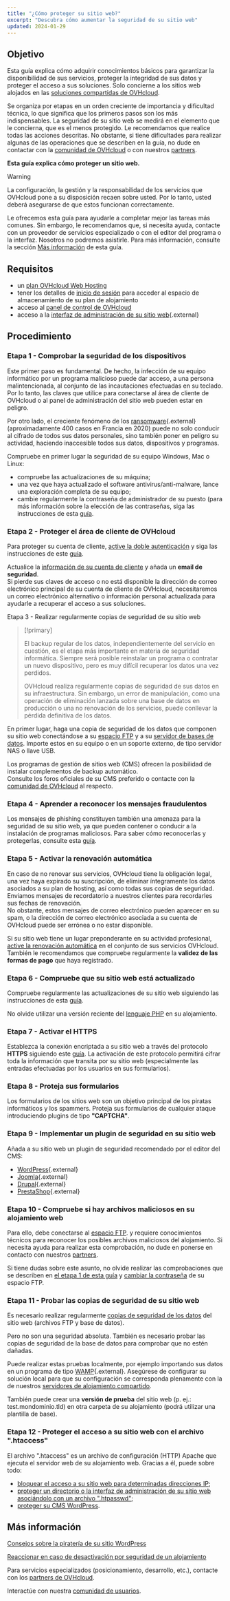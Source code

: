 ```yaml
---
title: "¿Cómo proteger su sitio web?"
excerpt: "Descubra cómo aumentar la seguridad de su sitio web"
updated: 2024-01-29
---
```


## Objetivo

Esta guía explica cómo adquirir conocimientos básicos para garantizar la disponibilidad de sus servicios, proteger la integridad de sus datos y proteger el acceso a sus soluciones. Solo concierne a los sitios web alojados en las [soluciones compartidas de OVHcloud](/links/web/hosting).

Se organiza por etapas en un orden creciente de importancia y dificultad técnica, lo que significa que los primeros pasos son los más indispensables. La seguridad de su sitio web se medirá en el elemento que le concierna, que es el menos protegido. Le recomendamos que realice todas las acciones descritas. No obstante, si tiene dificultades para realizar algunas de las operaciones que se describen en la guía, no dude en contactar con la [comunidad de OVHcloud](/links/community) o con nuestros [partners](/links/partner).

**Esta guía explica cómo proteger un sitio web.**

> [!warning]
>
> La configuración, la gestión y la responsabilidad de los servicios que OVHcloud pone a su disposición recaen sobre usted. Por lo tanto, usted deberá asegurarse de que estos funcionan correctamente.
>
> Le ofrecemos esta guía para ayudarle a completar mejor las tareas más comunes. Sin embargo, le recomendamos que, si necesita ayuda, contacte con un proveedor de servicios especializado o con el editor del programa o la interfaz. Nosotros no podremos asistirle. Para más información, consulte la sección [Más información](#go-further) de esta guía.
>

## Requisitos

- un [plan OVHcloud Web Hosting](/links/web/hosting)
- tener los detalles de [inicio de sesión](/pages/web_cloud/web_hosting/ftp_connection#1-obtener-los-datos-de-conexion) para acceder al espacio de almacenamiento de su plan de alojamiento
- acceso al [panel de control de OVHcloud](/links/manager)
- acceso a la [interfaz de administración de su sitio web](https://codex.wordpress.org/es:First_Steps_With_WordPress){.external}

## Procedimiento

### Etapa 1 - Comprobar la seguridad de los dispositivos <a name="local"></a>

Este primer paso es fundamental. De hecho, la infección de su equipo informático por un programa malicioso puede dar acceso, a una persona malintencionada, al conjunto de las incautaciones efectuadas en su teclado. Por lo tanto, las claves que utilice para conectarse al área de cliente de OVHcloud o al panel de administración del sitio web pueden estar en peligro.

Por otro lado, el creciente fenómeno de los [ransomware](https://www.osi.es/es/actualidad/avisos/2017/06/nueva-oleada-de-ransomware-afectando-multiples-equipos){.external} (aproximadamente 400 casos en Francia en 2020) puede no solo conducir al cifrado de todos sus datos personales, sino también poner en peligro su actividad, haciendo inaccesible todos sus datos, dispositivos y programas.

Compruebe en primer lugar la seguridad de su equipo Windows, Mac o Linux:

- compruebe las actualizaciones de su máquina;
- una vez que haya actualizado el software antivirus/anti-malware, lance una exploración completa de su equipo;
- cambie regularmente la contraseña de administrador de su puesto (para más información sobre la elección de las contraseñas, siga las instrucciones de esta [guía](/pages/account_and_service_management/account_information/all_about_username#crear-una-contrasena-solida-y-unica).

### Etapa 2 - Proteger el área de cliente de OVHcloud

Para proteger su cuenta de cliente, [active la doble autenticación](/pages/account_and_service_management/account_information/secure-ovhcloud-account-with-2fa) y siga las instrucciones de este [guía](/pages/account_and_service_management/account_information/all_about_username).

Actualice la [información de su cuenta de cliente](/pages/account_and_service_management/account_information/all_about_username#editar-mis-datos-personales) y añada un **email de seguridad**.<br>
Si pierde sus claves de acceso o no está disponible la dirección de correo electrónico principal de su cuenta de cliente de OVHcloud, necesitaremos un correo electrónico alternativo o información personal actualizada para ayudarle a recuperar el acceso a sus soluciones.

Etapa 3 - Realizar regularmente copias de seguridad de su sitio web <a name="backup"></a>

> [!primary]
>
> El backup regular de los datos, independientemente del servicio en cuestión, es el etapa más importante en materia de seguridad informática. Siempre será posible reinstalar un programa o contratar un nuevo dispositivo, pero es muy difícil recuperar los datos una vez perdidos.
>
> OVHcloud realiza regularmente copias de seguridad de sus datos en su infraestructura. Sin embargo, un error de manipulación, como una operación de eliminación lanzada sobre una base de datos en producción o una no renovación de los servicios, puede conllevar la pérdida definitiva de los datos.
>

En primer lugar, haga una copia de seguridad de los datos que componen su sitio web conectándose a su [espacio FTP](/pages/web_cloud/web_hosting/ftp_connection) y a su [servidor de bases de datos](/pages/web_cloud/web_hosting/sql_database_export). Importe estos en su equipo o en un soporte externo, de tipo servidor NAS o llave USB.

Los programas de gestión de sitios web (CMS) ofrecen la posibilidad de instalar complementos de backup automático.<br>
Consulte los foros oficiales de su CMS preferido o contacte con la [comunidad de OVHcloud](/links/community) al respecto.

### Etapa 4 - Aprender a reconocer los mensajes fraudulentos

Los mensajes de phishing constituyen también una amenaza para la seguridad de su sitio web, ya que pueden contener o conducir a la instalación de programas maliciosos. Para saber cómo reconocerlas y protegerlas, consulte esta [guía](/pages/account_and_service_management/account_information/phishing_care).

### Etapa 5 - Activar la renovación automática

En caso de no renovar sus servicios, OVHcloud tiene la obligación legal, una vez haya expirado su suscripción, de eliminar íntegramente los datos asociados a su plan de hosting, así como todas sus copias de seguridad. Enviamos mensajes de recordatorio a nuestros clientes para recordarles sus fechas de renovación.<br>
No obstante, estos mensajes de correo electrónico pueden aparecer en su spam, o la dirección de correo electrónico asociada a su cuenta de OVHcloud puede ser errónea o no estar disponible.

Si su sitio web tiene un lugar preponderante en su actividad profesional, [active la renovación automática](/pages/account_and_service_management/managing_billing_payments_and_services/how_to_use_automatic_renewal#acceder-a-la-configuracion-de-los-servicios) en el conjunto de sus servicios OVHcloud.<br>
También le recomendamos que compruebe regularmente la **validez de las formas de pago** que haya registrado.

### Etapa 6 - Compruebe que su sitio web está actualizado

Compruebe regularmente las actualizaciones de su sitio web siguiendo las instrucciones de esta [guía](/pages/web_cloud/web_hosting/diagnostic_403_forbidden#22-actualizar-el-sitio-web).

No olvide utilizar una versión reciente del [lenguaje PHP](/pages/web_cloud/web_hosting/configure_your_web_hosting) en su alojamiento.

### Etapa 7 - Activar el HTTPS

Establezca la conexión encriptada a su sitio web a través del protocolo **HTTPS** siguiendo este [guía](/pages/web_cloud/web_hosting/ssl-activate-https-website). La activación de este protocolo permitirá cifrar toda la información que transita por su sitio web (especialmente las entradas efectuadas por los usuarios en sus formularios).

### Etapa 8 - Proteja sus formularios

Los formularios de los sitios web son un objetivo principal de los piratas informáticos y los spammers. Proteja sus formularios de cualquier ataque introduciendo plugins de tipo **"CAPTCHA"**.

### Etapa 9 - Implementar un plugin de seguridad en su sitio web

Añada a su sitio web un plugin de seguridad recomendado por el editor del CMS:

- [WordPress](https://es.wordpress.org/){.external}
- [Joomla](https://downloads.joomla.org/es/){.external}
- [Drupal](https://www.drupal.org/drupal-7.0/es){.external}
- [PrestaShop](https://www.prestashop.com/es){.external}

### Etapa 10 - Compruebe si hay archivos maliciosos en su alojamiento web

Para ello, debe conectarse al [espacio FTP](/pages/web_cloud/web_hosting/ftp_connection). y requiere conocimientos técnicos para reconocer los posibles archivos maliciosos del alojamiento. Si necesita ayuda para realizar esta comprobación, no dude en ponerse en contacto con nuestros [partners](/links/partner).

Si tiene dudas sobre este asunto, no olvide realizar las comprobaciones que se describen en [el etapa 1 de esta guía](#local) y [cambiar la contraseña](/pages/web_cloud/web_hosting/ftp_change_password) de su espacio FTP.

### Etapa 11 - Probar las copias de seguridad de su sitio web

Es necesario realizar regularmente [copias de seguridad de los datos](#backup) del sitio web (archivos FTP y base de datos).

Pero no son una seguridad absoluta. También es necesario probar las copias de seguridad de la base de datos para comprobar que no estén dañadas.

Puede realizar estas pruebas localmente, por ejemplo importando sus datos en un programa de tipo [WAMP](https://www.wampserver.com/){.external}. Asegúrese de configurar su solución local para que su configuración se corresponda plenamente con la de nuestros [servidores de alojamiento compartido](https://webhosting-infos.hosting.ovh.net/).

También puede crear una **versión de prueba** del sitio web (p. ej.: test.mondominio.tld) en otra carpeta de su alojamiento (podrá utilizar una plantilla de base).

### Etapa 12 - Proteger el acceso a su sitio web con el archivo ".htaccess"

El archivo ".htaccess" es un archivo de configuración (HTTP) Apache que ejecuta el servidor web de su alojamiento web. Gracias a él, puede sobre todo:

- [bloquear el acceso a su sitio web para determinadas direcciones IP](/pages/web_cloud/web_hosting/htaccess_how_to_block_a_specific_ip_address_from_accessing_your_website);
- [proteger un directorio o la interfaz de administración de su sitio web asociándolo con un archivo ".htpasswd"](/pages/web_cloud/web_hosting/htaccess_protect_directory_by_password);
- [proteger su CMS WordPress](/pages/web_cloud/web_hosting/htaccess_how_to_protect_wordpress).

## Más información <a name="go-further"></a>

[Consejos sobre la piratería de su sitio WordPress](/pages/web_cloud/web_hosting/cms_what_to_do_if_your_site_is_hacked)

[Reaccionar en caso de desactivación por seguridad de un alojamiento](/pages/web_cloud/web_hosting/diagnostic_403_forbidden)

Para servicios especializados (posicionamiento, desarrollo, etc.), contacte con los [partners de OVHcloud](/links/partner).

Interactúe con nuestra [comunidad de usuarios](/links/community).